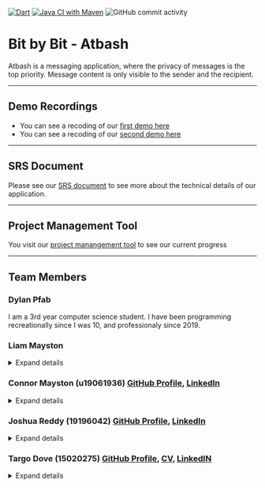 [![Dart](https://github.com/COS301-SE-2021/Atbash/actions/workflows/flutter.yml/badge.svg)](https://github.com/COS301-SE-2021/Atbash/actions/workflows/flutter.yml)
[![Java CI with Maven](https://github.com/COS301-SE-2021/Atbash/actions/workflows/maven.yml/badge.svg)](https://github.com/COS301-SE-2021/Atbash/actions/workflows/maven.yml)
![GitHub commit activity](https://img.shields.io/github/commit-activity/m/COS301-SE-2021/Atbash)

# Bit by Bit - Atbash
Atbash is a messaging application, where the privacy of messages is the top priority. Message content is only visible to the sender and the recipient.

---
## Demo Recordings

- You can see a recoding of our [first demo here](https://drive.google.com/file/d/1DMy0GptLXR87wrKEufVdGTTObUrbgjsH/view?usp=sharing) 
- You can see a recoding of our [second demo here](https://drive.google.com/file/d/18Cx_5pkdIHKp1ZRApT2W2jsCBklKNL1c/view?usp=sharing) 

---
## SRS Document

Please see our [SRS document](/Documentation/Demo2/SRS_Demo2.pdf) to see more about the technical details of our application.

---
## Project Management Tool

You visit our [project manangement tool](https://github.com/COS301-SE-2021/Atbash/projects/1) to see our current progress

---
## Team Members

### Dylan Pfab
I am a 3rd year computer science student. I have been programming recreationally since I was 10, and professionaly since 2019.

### Liam Mayston <br>

<details><summary>Expand details</summary> 
  
- __Interests__: Playing games, coding
- __Strong skills__: Java
- __Experience with__: Springboot, C++, JavaScript, NodeJS, PHP, SQL, Assembly
- __Attitudes__: Hard working
- __About Me__: 
  I am a 3rd year Computer Science student. I have been coding since highschool and my project/work experience is only limited to university at the moment. I enjoy spending time with the boys and playing games. 

</details>

### Connor Mayston (u19061936) [GitHub Profile](https://github.com/Josh-Reddy), [LinkedIn](https://www.linkedin.com/in/joshua-christopher-reddy-a59018210/) <br> 

<details><summary>Expand details</summary> 
  
- __Interests__: Playing games, coding, spending time with friends
- __Strong skills__: Java
- __Experience with__: Springboot, C++, JavaScript, NodeJS, PHP, SQL, Assembly
- __Attitudes__: Creative, patient and friendly
- __About Me__: 
  I am a 3rd year Computer Science student. I have been coding since highschool and my project/work experience is only limited to university at the moment. I enjoy spending time with the boys and playing games. 

</details>

### Joshua Reddy (19196042) [GitHub Profile](https://github.com/Josh-Reddy), [LinkedIn](https://www.linkedin.com/in/joshua-christopher-reddy-a59018210/)

<details><summary>Expand details</summary>
  
- __Interests__: Playing games, coding, spending time with friends
- __Strong skills__: Java
- __Experience with__: Springboot, C++, JavaScript, NodeJS, PHP, SQL, Assembly
- __Attitudes__: Creative, patient and friendly
- __About Me__: 
  I am a 3rd year BIT student. I have been coding since highschool and my project/work experience is only limited to university at the moment. I enjoy spending time with the boys and playing games. 

</details>

### Targo Dove (15020275) [GitHub Profile](https://github.com/TargoDove), [CV](Documentation/CVS/Targo.pdf), [LinkedIN](https://www.linkedin.com/in/targodove/)

<details><summary>Expand details</summary>
  
- __Interests__: Technology, Coding, Gaming, Electronics, Reading
- __Skills__: Java & Springboot, C++, Python, JavaScript, PHP, SQL, NodeJS, React, Assembly, Web development, Android
- __Projects__: 
  - WeMingle app: Started a company and created an app to revolutionize the way people meet
  - Final Year Electronic Engineering Project: Designed and developed a remote-controled Segway like vehicle
- __Previous work experience__:
  - Vacation Work at 5DT, January 2021
  - Vacation Work at Hensoldt Optronics, January 2019
  - Vacation Work at Denel Aeronautics, December 2018
  - Vacation Work at Nanoteq, July 2017
  - Vacation Work at 5DT, January 2021
- __Attitudes__: Ambitious, Creative, Curious and Passionate about solving problems through technology
- __About Me__: 
  I am a 3rd year Computer Science student and Electronic Engineering graduate. I am a problem solver at heart with a passion for code. I am a quick study and enjoy learning new skills and technologies. My experience is not only limited to university projects but extends into the business world as well. Since having an idea in second year, I have created a team and company, won support and funding, developed, tested and launched an app along with a supporting marketing campaign. My projects and the work I’ve done for companies has mostly been more engineering related.

</details>

